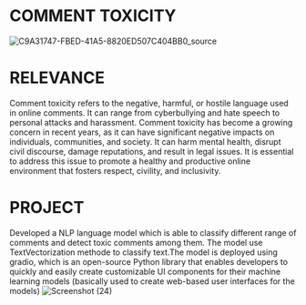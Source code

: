 # COMMENT TOXICITY

![C9A31747-FBED-41A5-8820ED507C404BB0_source](https://github.com/abin-k/comment_toxicity/assets/116078614/ca06e219-045c-48fe-8383-3899d1d47487)

# RELEVANCE
Comment toxicity refers to the negative, harmful, or hostile language used in online comments. It can range from cyberbullying and hate speech to personal 
attacks and harassment. Comment toxicity has become a growing concern in recent years, as it can have significant negative impacts on individuals, communities, 
and society. It can harm mental health, disrupt civil discourse, damage reputations, and result in legal issues. It is essential to address this issue to promote
a healthy and productive online environment that fosters respect, civility, and inclusivity.

# PROJECT
Developed a NLP language model which is able to classify different range of comments and detect toxic comments among them. The model use TextVectorization methode
to classify text.The model is deployed using gradio, which is an open-source Python library that enables developers to quickly and easily create customizable
UI components for their machine learning models (basically used to create web-based user interfaces for the models)
![Screenshot (24)](https://github.com/abin-k/comment_toxicity/assets/116078614/8c6eb453-0dd0-424f-86ab-293310245045)
